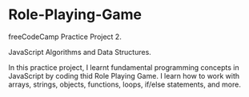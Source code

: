 # Role-Playing-Game

freeCodeCamp Practice Project 2.

JavaScript Algorithms and Data Structures.


In this practice project, I learnt fundamental programming concepts in JavaScript by coding thid Role Playing Game. I learn how to work with arrays, strings, objects, functions, loops, if/else statements, and more.
